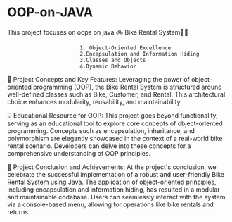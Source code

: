 # OOP-on-JAVA
This project focuses on oops on java
                                  🚲 Bike Rental System🚴‍♂️

                           1. Object-Oriented Excellence                      
                           2.Encapsulation and Information Hiding
                           3.Classes and Objects
                           4.Dynamic Behavior
                           
  
     
  🚀 Project Concepts and Key Features:
  Leveraging the power of object-oriented programming (OOP), the Bike Rental System is structured around well-defined classes such as Bike, Customer, and Rental.
  This architectural choice enhances modularity, reusability, and maintainability.

  💡 Educational Resource for OOP:
This project goes beyond functionality, serving as an educational tool to explore core concepts of object-oriented programming.
Concepts such as encapsulation, inheritance, and polymorphism are elegantly showcased in the context of a real-world bike rental scenario. 
Developers can delve into these concepts for a comprehensive understanding of OOP principles.

  🎉 Project Conclusion and Achievements:
  At the project's conclusion, we celebrate the successful implementation of a robust and user-friendly Bike Rental System using Java.
  The application of object-oriented principles, including encapsulation and information hiding, has resulted in a modular and maintainable codebase.
  Users can seamlessly interact with the system via a console-based menu, allowing for operations like bike rentals and returns.

